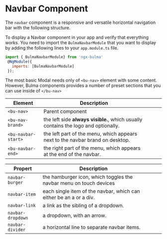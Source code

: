 # Navbar Component

The `navbar` component is a responsive and versatile horizontal navigation bar with the following structure.

To display a Navbar component in your app and verify that everything works.
You need to import the `BulmaNavbarModule` that you want to display by adding the following lines to your `app.module.ts` file.

```javascript
import { BulmaNavbarModule} from 'ngx-bulma'
 @NgModule({
   imports: [BulmaNavbarModule]
 });
```

The most basic Modal needs only of `<bu-nav>` element with some content. However, Bulma components provides a number of preset sections that you can use inside of `</bu-nav>`

| Element             | Description                                                                        |     |     |     |
| ------------------- | ---------------------------------------------------------------------------------- | --- | --- | --- |
| `<bu-nav>`          | Parent component                                                                   |     |     |     |
| `<bu-nav-brand>`    | the left side **always visible.**, which usually contains the logo and optionally. |
| `<bu-navbar-start>` | the left part of the menu, which appears next to the navbar brand on desktop.      |
| `<bu-navbar-end>`   | the right part of the menu, which appears at the end of the navbar.                |

| Propert           | Description                                                        |     |     |     |
| ----------------- | ------------------------------------------------------------------ | --- | --- | --- |
| `navbar-burger`   | the hamburger icon, which toggles the navbar menu on touch devices |     |     |
| `navbar-item`     | each single item of the navbar, which can either be an a or a div. |
| `navbar-link`     | a link as the sibling of a dropdown.                               |
| `navbar-dropdown` | a dropdown, with an arrow.                                         |
| `navbar-divider`  | a horizontal line to separate navbar items.                        |
